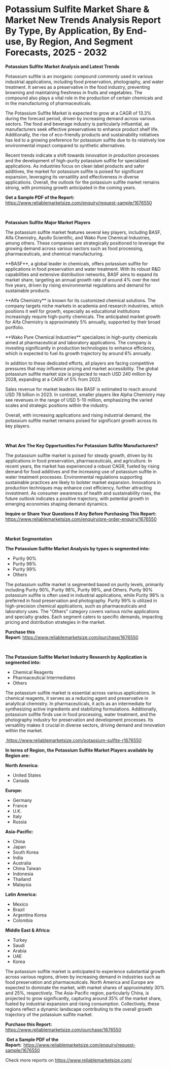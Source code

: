 <p><h1>Potassium Sulfite Market Share & Market New Trends Analysis Report By Type, By Application, By End-use, By Region, And Segment Forecasts, 2025 - 2032</h1></p><p><strong>Potassium Sulfite Market Analysis and Latest Trends</strong></p>
<p><p>Potassium sulfite is an inorganic compound commonly used in various industrial applications, including food preservation, photography, and water treatment. It serves as a preservative in the food industry, preventing browning and maintaining freshness in fruits and vegetables. The compound also plays a vital role in the production of certain chemicals and in the manufacturing of pharmaceuticals.</p><p>The Potassium Sulfite Market is expected to grow at a CAGR of 13.3% during the forecast period, driven by increasing demand across various sectors. The food and beverage industry is particularly influential, as manufacturers seek effective preservatives to enhance product shelf life. Additionally, the rise of eco-friendly products and sustainability initiatives has led to a growing preference for potassium sulfite due to its relatively low environmental impact compared to synthetic alternatives.</p><p>Recent trends indicate a shift towards innovation in production processes and the development of high-purity potassium sulfite for specialized applications. As industries focus on clean label products and safer additives, the market for potassium sulfite is poised for significant expansion, leveraging its versatility and effectiveness in diverse applications. Overall, the outlook for the potassium sulfite market remains strong, with promising growth anticipated in the coming years.</p></p>
<p><strong>Get a Sample PDF of the Report:&nbsp;</strong> <a href="https://www.reliablemarketsize.com/enquiry/request-sample/1676550?utm_campaign=3114&utm_medium=2&utm_source=Github&utm_content=ia&utm_term=02042025&utm_id=potassium-sulfite">https://www.reliablemarketsize.com/enquiry/request-sample/1676550</a></p>
<p>&nbsp;</p>
<p><strong>Potassium Sulfite Major Market Players</strong></p>
<p><p>The potassium sulfite market features several key players, including BASF, Alfa Chemistry, Apollo Scientific, and Wako Pure Chemical Industries, among others. These companies are strategically positioned to leverage the growing demand across various sectors such as food processing, pharmaceuticals, and chemical manufacturing.</p><p>**BASF**, a global leader in chemicals, offers potassium sulfite for applications in food preservation and water treatment. With its robust R&D capabilities and extensive distribution networks, BASF aims to expand its market share, targeting an annual growth rate of around 4% over the next five years, driven by rising environmental regulations and demand for sustainable products.</p><p>**Alfa Chemistry** is known for its customized chemical solutions. The company targets niche markets in academia and research industries, which positions it well for growth, especially as educational institutions increasingly require high-purity chemicals. The anticipated market growth for Alfa Chemistry is approximately 5% annually, supported by their broad portfolio.</p><p>**Wako Pure Chemical Industries** specializes in high-purity chemicals aimed at pharmaceutical and laboratory applications. The company is investing significantly in production technologies to enhance efficiency, which is expected to fuel its growth trajectory by around 6% annually.</p><p>In addition to these dedicated efforts, all players are facing competitive pressures that may influence pricing and market accessibility. The global potassium sulfite market size is projected to reach USD 240 million by 2028, expanding at a CAGR of 5% from 2023. </p><p>Sales revenue for market leaders like BASF is estimated to reach around USD 78 billion in 2023. In contrast, smaller players like Alpha Chemistry may see revenues in the range of USD 5-10 million, emphasizing the varied scales and strategic positions within the industry.</p><p>Overall, with increasing applications and rising industrial demand, the potassium sulfite market remains poised for significant growth across its key players.</p></p>
<p>&nbsp;</p>
<p><strong>What Are The Key Opportunities For Potassium Sulfite Manufacturers?</strong></p>
<p><p>The potassium sulfite market is poised for steady growth, driven by its applications in food preservation, pharmaceuticals, and agriculture. In recent years, the market has experienced a robust CAGR, fueled by rising demand for food additives and the increasing use of potassium sulfite in water treatment processes. Environmental regulations supporting sustainable practices are likely to bolster market expansion. Innovations in production techniques may enhance cost efficiency, further attracting investment. As consumer awareness of health and sustainability rises, the future outlook indicates a positive trajectory, with potential growth in emerging economies shaping demand dynamics.</p></p>
<p><strong>Inquire or Share Your Questions If Any Before Purchasing This Report:</strong> <a href="https://www.reliablemarketsize.com/enquiry/pre-order-enquiry/1676550?utm_campaign=3114&utm_medium=2&utm_source=Github&utm_content=ia&utm_term=02042025&utm_id=potassium-sulfite">https://www.reliablemarketsize.com/enquiry/pre-order-enquiry/1676550</a></p>
<p>&nbsp;</p>
<p><strong>Market Segmentation</strong></p>
<p><strong>The Potassium Sulfite Market Analysis by types is segmented into:</strong></p>
<p><ul><li>Purity 90%</li><li>Purity 98%</li><li>Purity 99%</li><li>Others</li></ul></p>
<p><p>The potassium sulfite market is segmented based on purity levels, primarily including Purity 90%, Purity 98%, Purity 99%, and Others. Purity 90% potassium sulfite is often used in industrial applications, while Purity 98% is preferred in food preservation and photography. Purity 99% is utilized in high-precision chemical applications, such as pharmaceuticals and laboratory uses. The "Others" category covers various niche applications and specialty grades. Each segment caters to specific demands, impacting pricing and distribution strategies in the market.</p></p>
<p><strong>Purchase this Report:&nbsp;</strong><a href="https://www.reliablemarketsize.com/purchase/1676550?utm_campaign=3114&utm_medium=2&utm_source=Github&utm_content=ia&utm_term=02042025&utm_id=potassium-sulfite">https://www.reliablemarketsize.com/purchase/1676550</a></p>
<p>&nbsp;</p>
<p><strong>The Potassium Sulfite Market Industry Research by Application is segmented into:</strong></p>
<p><ul><li>Chemical Reagents</li><li>Pharmaceutical Intermediates</li><li>Others</li></ul></p>
<p><p>The potassium sulfite market is essential across various applications. In chemical reagents, it serves as a reducing agent and preservative in analytical chemistry. In pharmaceuticals, it acts as an intermediate for synthesizing active ingredients and stabilizing formulations. Additionally, potassium sulfite finds use in food processing, water treatment, and the photography industry for preservation and development processes. Its versatility makes it crucial in diverse sectors, driving demand and innovation within the market.</p></p>
<p><a href="https://www.reliablemarketsize.com/potassium-sulfite-r1676550?utm_campaign=3114&utm_medium=2&utm_source=Github&utm_content=ia&utm_term=02042025&utm_id=potassium-sulfite">&nbsp;https://www.reliablemarketsize.com/potassium-sulfite-r1676550</a></p>
<p><strong>In terms of Region, the Potassium Sulfite Market Players available by Region are:</strong></p>
<p>
    <p> <strong> North America: </strong>
        <ul>
            <li>United States</li>
            <li>Canada</li>
        </ul>
        </p> 
    <p> <strong> Europe: </strong>
        <ul>
            <li>Germany</li>
            <li>France</li>
            <li>U.K.</li>
            <li>Italy</li>
            <li>Russia</li>
        </ul>
        </p> 
    <p> <strong> Asia-Pacific: </strong>
        <ul>
            <li>China</li>
            <li>Japan</li>
            <li>South Korea</li>
            <li>India</li>
            <li>Australia</li>
            <li>China Taiwan</li>
            <li>Indonesia</li>
            <li>Thailand</li>
            <li>Malaysia</li>
        </ul>
        </p> 
    <p> <strong> Latin America: </strong>
        <ul>
            <li>Mexico</li>
            <li>Brazil</li>
            <li>Argentina Korea</li>
            <li>Colombia</li>
        </ul>
        </p> 
    <p> <strong> Middle East & Africa: </strong>
        <ul>
            <li>Turkey</li>
            <li>Saudi</li>
            <li>Arabia</li>
            <li>UAE</li>
            <li>Korea</li>
        </ul>
    </p>
    </p>
<p><p>The potassium sulfite market is anticipated to experience substantial growth across various regions, driven by increasing demand in industries such as food preservation and pharmaceuticals. North America and Europe are expected to dominate the market, with market shares of approximately 30% and 25%, respectively. The Asia-Pacific region, particularly China, is projected to grow significantly, capturing around 35% of the market share, fueled by industrial expansion and rising consumption. Collectively, these regions reflect a dynamic landscape contributing to the overall growth trajectory of the potassium sulfite market.</p></p>
<p><strong>Purchase this Report: </strong><a href="https://www.reliablemarketsize.com/purchase/1676550?utm_campaign=3114&utm_medium=2&utm_source=Github&utm_content=ia&utm_term=02042025&utm_id=potassium-sulfite">https://www.reliablemarketsize.com/purchase/1676550</a></p>
<p>&nbsp;<strong>Get a Sample PDF of the Report:&nbsp;&nbsp;</strong><a href="https://www.reliablemarketsize.com/enquiry/request-sample/1676550?utm_campaign=3114&utm_medium=2&utm_source=Github&utm_content=ia&utm_term=02042025&utm_id=potassium-sulfite">https://www.reliablemarketsize.com/enquiry/request-sample/1676550</a></p>
<p><strong></strong></p>
<p>Check more reports on <a href="https://www.reliablemarketsize.com/?utm_campaign=3114&utm_medium=2&utm_source=Github&utm_content=ia&utm_term=02042025&utm_id=potassium-sulfite">https://www.reliablemarketsize.com/</a></p>